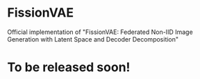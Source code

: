 # FissionVAE
Official implementation of "FissionVAE: Federated Non-IID Image Generation with Latent Space and Decoder Decomposition"

# To be released soon!
